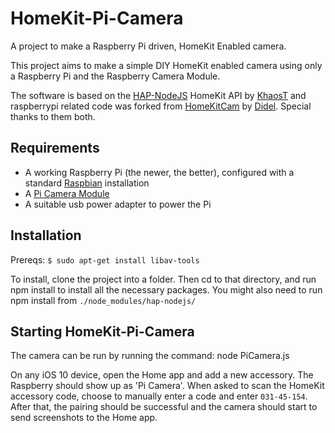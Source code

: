 # HomeKit-Pi-Camera
A project to make a Raspberry Pi driven, HomeKit Enabled camera.

This project aims to make a simple DIY HomeKit enabled camera using only a Raspberry Pi and the Raspberry Camera Module.

The software is based on the [HAP-NodeJS](https://github.com/KhaosT/HAP-NodeJS) HomeKit API by [KhaosT](https://github.com/KhaosT) and raspberrypi related code was forked from [HomeKitCam](https://github.com/Didel/HomeKitCam) by [Didel](https://github.com/Didel). Special thanks to them both.

## Requirements
- A working Raspberry Pi (the newer, the better), configured with a standard [Raspbian](https://www.raspberrypi.org/downloads/raspbian/) installation
- A [Pi Camera Module](https://www.raspberrypi.org/products/camera-module-v2/)
- A suitable usb power adapter to power the Pi

## Installation
Prereqs:
`$ sudo apt-get install libav-tools`


To install, clone the project into a folder. Then cd to that directory, and run npm install to install all the necessary packages. You might also need to run npm install from `./node_modules/hap-nodejs/`

## Starting HomeKit-Pi-Camera
The camera can be run by running the command: node PiCamera.js 

On any iOS 10 device, open the Home app and add a new accessory. The Raspberry should show up as 'Pi Camera'. When asked to scan the HomeKit accessory code, choose to manually enter a code and enter `031-45-154`. After that, the pairing should be successful and the camera should start to send screenshots to the Home app.
